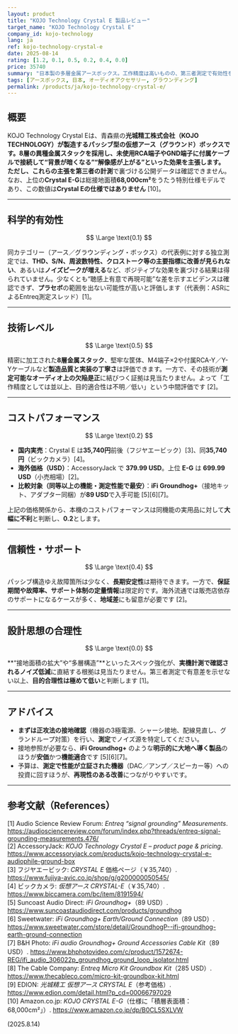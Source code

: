 ```yaml
---
layout: product
title: "KOJO Technology Crystal E 製品レビュー"
target_name: "KOJO Technology Crystal E"
company_id: kojo-technology
lang: ja
ref: kojo-technology-crystal-e
date: 2025-08-14
rating: [1.2, 0.1, 0.5, 0.2, 0.4, 0.0]
price: 35740
summary: "日本製の多層金属アースボックス。工作精度は高いものの、第三者測定で有効性を裏付けるデータが見当たらず、価格面でも代替手段に劣ります"
tags: [アースボックス, 日本, オーディオアクセサリー, グラウンディング]
permalink: /products/ja/kojo-technology-crystal-e/
---
```


## 概要

KOJO Technology Crystal Eは、青森県の**光城精工株式会社（KOJO TECHNOLOGY）**が製造するパッシブ型の仮想アース（グラウンド）ボックスです。8層の異種金属スタックを採用し、未使用RCA端子やGND端子に付属ケーブルで接続して“背景が暗くなる”“解像感が上がる”といった効果を主張します。ただし、これらの主張を第三者の**計測**で裏づける公開データは確認できません。なお、上位の**Crystal E-G**は総接地面積**68,000cm²**をうたう特別仕様モデルであり、この数値は**Crystal Eの仕様ではありません** [10]。

---

## 科学的有効性

$$ \Large \text{0.1} $$

同カテゴリー（アース／グラウンディング・ボックス）の代表例に対する独立測定では、**THD、S/N、周波数特性、クロストーク等の主要指標に改善が見られない**、あるいは**ノイズピークが増える**など、ポジティブな効果を裏づける結果は得られていません。少なくとも“聴感上有意で再現可能”な差を示すエビデンスは確認できず、**プラセボ**の範囲を出ない可能性が高いと評価します（代表例：ASRによるEntreq測定スレッド）[1]。

---

## 技術レベル

$$ \Large \text{0.5} $$

精密に加工された**8層金属スタック**、堅牢な筐体、M4端子×2や付属RCA-Y／Y-Yケーブルなど**製造品質と実装の丁寧さ**は評価できます。一方で、その技術が**測定可能なオーディオ上の欠陥是正**に結びつく証拠は見当たりません。よって「工作精度としては並以上、目的適合性は不明／低い」という中間評価です [2]。

---

## コストパフォーマンス

$$ \Large \text{0.2} $$

- **国内実売**：Crystal E は**35,740円**前後（フジヤエービック）[3]、同**35,740円**（ビックカメラ）[4]。  
- **海外価格（USD）**：AccessoryJack で **379.99 USD**。上位 **E-G** は **699.99 USD**（小売相場）[2]。  
- **比較対象（同等以上の機能・測定性能で最安）**：**iFi Groundhog+**（接地キット、アダプター同梱）が**89 USD**で入手可能 [5][6][7]。

上記の価格関係から、本機のコストパフォーマンスは同機能の実用品に対して**大幅に不利**と判断し、**0.2**とします。

---

## 信頼性・サポート

$$ \Large \text{0.4} $$

パッシブ構造ゆえ故障箇所は少なく、**長期安定性**は期待できます。一方で、**保証期間や故障率、サポート体制の定量情報**は限定的です。海外流通では販売店依存のサポートになるケースが多く、**地域差**にも留意が必要です [2]。

---

## 設計思想の合理性

$$ \Large \text{0.0} $$

**“接地面積の拡大”や“多層構造”**といったスペック強化が、**実機計測で確認されるノイズ低減**に直結する根拠は見当たりません。第三者測定で有意差を示せない以上、**目的合理性は極めて低い**と判断します [1]。

---

## アドバイス

- **まずは正攻法の接地確認**（機器の3極電源、シャーシ接地、配線見直し、グランドループ対策）を行い、**測定**でノイズ源を特定してください。  
- 接地参照が必要なら、**iFi Groundhog+** のような**明示的に大地へ導く製品**のほうが**安価**かつ**機能適合**です [5][6][7]。  
- 予算は、**測定で性能が立証された機器**（DAC／アンプ／スピーカー等）への投資に回すほうが、**再現性のある改善**につながりやすいです。

---

## 参考文献（References）

[1] Audio Science Review Forum: *Entreq “signal grounding” Measurements*. https://audiosciencereview.com/forum/index.php?threads/entreq-signal-grounding-measurements.476/  
[2] AccessoryJack: *KOJO Technology Crystal E – product page & pricing*. https://www.accessoryjack.com/products/kojo-technology-crystal-e-audiophile-ground-box  
[3] フジヤエービック: *CRYSTAL E* 価格ページ（￥35,740）. https://www.fujiya-avic.co.jp/shop/g/g200000050545/  
[4] ビックカメラ: *仮想アース CRYSTAL-E*（￥35,740）. https://www.biccamera.com/bc/item/8191594/  
[5] Suncoast Audio Direct: *iFi Groundhog+*（89 USD）. https://www.suncoastaudiodirect.com/products/groundhog  
[6] Sweetwater: *iFi Groundhog+ Earth/Ground Connection*（89 USD）. https://www.sweetwater.com/store/detail/GroundhogP--ifi-groundhog-earth-ground-connection  
[7] B&H Photo: *iFi audio Groundhog+ Ground Accessories Cable Kit*（89 USD）. https://www.bhphotovideo.com/c/product/1572674-REG/ifi_audio_306022p_groundhog_ground_loop_isolator.html  
[8] The Cable Company: *Entreq Micro Kit Groundbox Kit*（285 USD）. https://www.thecableco.com/micro-kit-groundbox-kit.html  
[9] EDION: *光城精工 仮想アース CRYSTAL E*（参考価格）. https://www.edion.com/detail.html?p_cd=00066797029  
[10] Amazon.co.jp: *KOJO CRYSTAL E-G*（仕様に「積層表面積：68,000cm²」）. https://www.amazon.co.jp/dp/B0CL5SXLVW

(2025.8.14)


